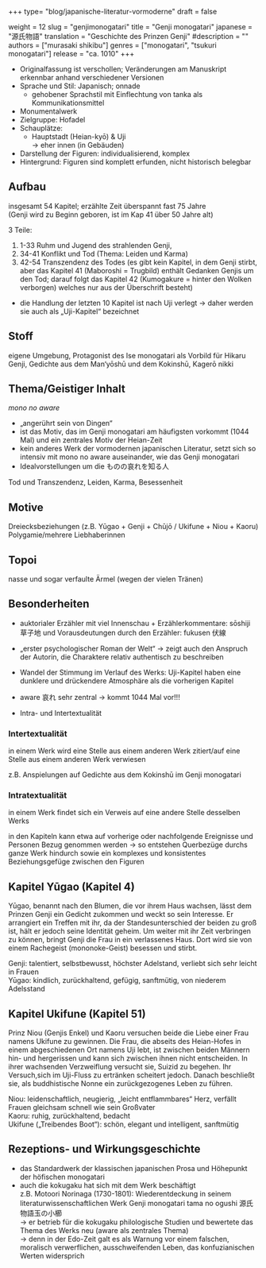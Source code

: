 +++
type= "blog/japanische-literatur-vormoderne"
draft = false

weight = 12
slug = "genjimonogatari"
title = "Genji monogatari"
japanese = "源氏物語"
translation = "Geschichte des Prinzen Genji"
#description = ""
authors = ["murasaki shikibu"]
genres = ["monogatari", "tsukuri monogatari"]
release = "ca. 1010"
+++

- Originalfassung ist verschollen; Veränderungen am Manuskript erkennbar anhand verschiedener Versionen
- Sprache und Stil: Japanisch; onnade
  - gehobener Sprachstil mit Einflechtung von tanka als Kommunikationsmittel
- Monumentalwerk
- Zielgruppe: Hofadel
- Schauplätze:
  - Hauptstadt (Heian-kyō) & Uji  
    -> eher innen (in Gebäuden)
- Darstellung der Figuren: individualisierend, komplex
- Hintergrund: Figuren sind komplett erfunden, nicht historisch belegbar

## Aufbau

insgesamt 54 Kapitel; erzählte Zeit überspannt fast 75 Jahre  
(Genji wird zu Beginn geboren, ist im Kap 41 über 50 Jahre alt)

3 Teile:

1. 1-33 Ruhm und Jugend des strahlenden Genji,
2. 34-41 Konflikt und Tod (Thema: Leiden und Karma)
3. 42-54 Transzendenz des Todes (es gibt kein Kapitel, in dem Genji stirbt, aber das Kapitel 41 (Maboroshi = Trugbild) enthält Gedanken Genjis um den Tod; darauf folgt das Kapitel 42 (Kumogakure = hinter den Wolken verborgen) welches nur aus der Überschrift besteht)

- die Handlung der letzten 10 Kapitel ist nach Uji verlegt -> daher werden sie auch als „Uji-Kapitel“ bezeichnet

## Stoff

eigene Umgebung, Protagonist des Ise monogatari als Vorbild für Hikaru Genji, Gedichte aus dem Man‘yōshū und dem Kokinshū, Kagerō nikki

## Thema/Geistiger Inhalt

*mono no aware*

- „angerührt sein von Dingen“
- ist das Motiv, das im Genji monogatari am häufigsten vorkommt (1044 Mal) und ein zentrales Motiv der Heian-Zeit
- kein anderes Werk der vormodernen japanischen Literatur, setzt sich so intensiv mit mono no aware auseinander, wie das Genji monogatari
- Idealvorstellungen um die ものの哀れを知る人

Tod und Transzendenz, Leiden, Karma, Besessenheit

## Motive

Dreiecksbeziehungen (z.B. Yūgao + Genji + Chūjō / Ukifune + Niou + Kaoru)  
Polygamie/mehrere Liebhaberinnen

## Topoi

nasse und sogar verfaulte Ärmel (wegen der vielen Tränen)

## Besonderheiten

- auktorialer Erzähler mit viel Innenschau + Erzählerkommentare: sōshiji 草子地 und Vorausdeutungen durch den Erzähler: fukusen 伏線

- „erster psychologischer Roman der Welt“
  -> zeigt auch den Anspruch der Autorin, die Charaktere relativ authentisch zu beschreiben

- Wandel der Stimmung im Verlauf des Werks: Uji-Kapitel haben eine dunklere und drückendere Atmosphäre als die vorherigen Kapitel

- aware 哀れ sehr zentral -> kommt 1044 Mal vor!!!

- Intra- und Intertextualität

### Intertextualität

in einem Werk wird eine Stelle aus einem anderen Werk zitiert/auf eine Stelle aus einem anderen Werk verwiesen

z.B. Anspielungen auf Gedichte aus dem Kokinshū im Genji monogatari

### Intratextualität

in einem Werk findet sich ein Verweis auf eine andere Stelle desselben Werks

in den Kapiteln kann etwa auf vorherige oder nachfolgende Ereignisse und Personen Bezug genommen werden
-> so entstehen Querbezüge durchs ganze Werk hindurch sowie ein komplexes und konsistentes Beziehungsgefüge zwischen den Figuren

## Kapitel Yūgao (Kapitel 4)

Yūgao, benannt nach den Blumen, die vor ihrem Haus wachsen, lässt dem Prinzen
Genji ein Gedicht zukommen und weckt so sein Interesse. Er arrangiert ein Treffen mit ihr, da der
Standesunterschied der beiden zu groß ist, hält er jedoch seine Identität geheim. Um weiter mit ihr
Zeit verbringen zu können, bringt Genji die Frau in ein verlassenes Haus. Dort wird sie von einem
Rachegeist (mononoke-Geist) besessen und stirbt.

Genji: talentiert, selbstbewusst, höchster Adelstand, verliebt sich sehr leicht in Frauen  
Yūgao: kindlich, zurückhaltend, gefügig, sanftmütig, von niederem Adelsstand

## Kapitel Ukifune (Kapitel 51)

Prinz Niou (Genjis Enkel) und Kaoru versuchen beide die Liebe einer Frau
namens Ukifune zu gewinnen. Die Frau, die abseits des Heian-Hofes in einem abgeschiedenen Ort
namens Uji lebt, ist zwischen beiden Männern hin- und hergerissen und kann sich zwischen ihnen
nicht entscheiden. In ihrer wachsenden Verzweiflung versucht sie, Suizid zu begehen. Ihr Versuch,sich im Uji-Fluss zu ertränken scheitert jedoch. Danach beschließt sie, als buddhistische Nonne ein zurückgezogenes Leben zu führen.

Niou: leidenschaftlich, neugierig, „leicht entflammbares“ Herz, verfällt Frauen gleichsam schnell wie sein Großvater  
Kaoru: ruhig, zurückhaltend, bedacht  
Ukifune („Treibendes Boot“): schön, elegant und intelligent, sanftmütig

## Rezeptions- und Wirkungsgeschichte

- das Standardwerk der klassischen japanischen Prosa und Höhepunkt der höfischen monogatari
- auch die kokugaku hat sich mit dem Werk beschäftigt  
  z.B. Motoori Norinaga (1730-1801): Wiederentdeckung in seinem literaturwissenschaftlichen Werk Genji monogatari tama no ogushi  源⽒物語⽟の⼩櫛  
  -> er betrieb für die kokugaku philologische Studien und bewertete das Thema des Werks neu (aware als zentrales Thema)  
  -> denn in der Edo-Zeit galt es als Warnung vor einem falschen, moralisch verwerflichen, ausschweifenden Leben, das konfuzianischen Werten widersprich

